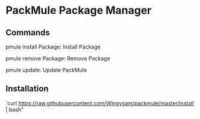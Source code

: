 # PackMule Package Manager

## Commands
pmule install Package: Install Package

pmule remove Package: Remove Package

pmule update: Update PackMule

## Installation

`curl https://raw.githubusercontent.com/Wingysam/packmule/master/install | bash"
